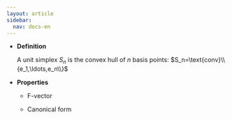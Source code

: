 ```yaml
---
layout: article
sidebar:
  nav: docs-en
---
```


* **Definition**

    A unit simplex $S_n$ is the convex hull of $n$ basis points: $S_n=\text{conv}\\{e_1,\ldots,e_n\\}$

* **Properties**

  * F-vector

  * Canonical form
